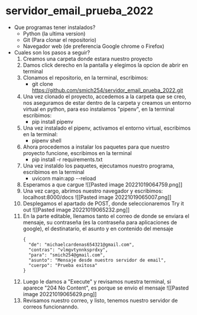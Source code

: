 # servidor_email_prueba_2022

- Que programas tener instalados?
	- Python (la ultima version)
	- Git (Para clonar el repositorio)
	- Navegador web (de preferencia Google chrome o Firefox)
- Cuales son los pasos a seguir?
	1. Creamos una carpeta donde estara nuestro proyecto
	2. Damos click derecho en la pantalla y elegimos la opcion de abrir en terminal
	3. Clonamos el repositorio, en la terminal, escribimos: 
		- git clone https://github.com/smich254/servidor_email_prueba_2022.git
	4. Una vez clonado el proyecto, accedemos a la carpeta que se creo, nos aseguramos de estar dentro de la carpeta y creamos un entorno virtual en python, para eso instalamos "pipenv", en la terminal escribimos:
		- pip install pipenv
	5. Una vez instalado el pipenv, activamos el entorno virtual, escribimos en la terminal:
		- pipenv shell
	6. Ahora procedemos a instalar los paquetes para que nuestro proyecto funcione, escribimos en la terminal
		- pip install -r requirements.txt
	7. Una vez instaldo los paquetes, ejecutamos nuestro programa, escribimos en la terminal
		- uvicorn main:app --reload 
	8. Esperamos a que cargue
		![[Pasted image 20221019064759.png]]
	9. Una vez cargo, abrimos nuestro navegador y escribimos: localhost:8000/docs
		![[Pasted image 20221019065007.png]]
	10. Desplegamos el apartado de POST, donde seleccionaremos Try it out
		![[Pasted image 20221019065232.png]]
	11. En la parte editable, llenamos tanto el correo de donde se enviara el mensaje, su contraseña (es la contraseña para aplicaciones de google), el destinatario, el asunto y en contenido del mensaje
		```
		{
		  "de": "michaelcardenas654321@gmail.com",
		  "contras": "vlmgvtynnksprdxy",
		  "para": "smich254@gmail.com",
		  "asunto": "Mensaje desde nuestro servidor de email",
		  "cuerpo": "Prueba exitosa"
		}
		```
	12. Luego le damos a "Execute" y revisamos nuestra terminal, si aparece "204 No Content", es porque se envio el mensaje
		![[Pasted image 20221019065629.png]]
	13. Revisamos nuestro correo, y listo, tenemos nuestro servidor de correos funcionanndo.
